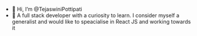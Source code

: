 - 👋 Hi, I’m @TejaswiniPottipati
- 👀 A full stack developer with a curiosity to learn. I consider myself a generalist and would like to speacialise in React JS and working towards it
<!---
TejaswiniPottipati/TejaswiniPottipati is a ✨ special ✨ repository because its `README.md` (this file) appears on your GitHub profile.
You can click the Preview link to take a look at your changes.
--->
